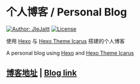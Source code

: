 # 个人博客 / Personal Blog

[![Author: JIeJaitt](https://img.shields.io/badge/Author-JIeJaitt-blue.svg?style=for-the-badge)](https://jiejaitt.tech)
[![License](https://img.shields.io/github/license/JIeJaitt/jiejaitt.github.io?style=for-the-badge)](https://github.com/JIeJaitt/jiejaitt.github.io/blob/main/LICENSE)

使用 [Hexo](https://hexo.io) 与 [Hexo Theme Icarus](https://github.com/ppoffice/hexo-theme-icarus) 搭建的个人博客

A personal blog using [Hexo](https://hexo.io) and [Hexo Theme Icarus](https://github.com/ppoffice/hexo-theme-icarus)

## [博客地址](https://blog.jiejaitt.top) | [Blog link](https://blog.jiejaitt.top)